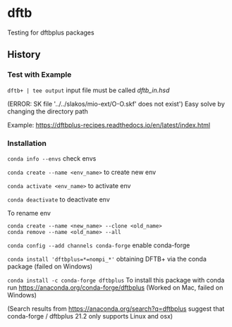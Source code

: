 # dftb
 Testing for dftbplus packages

## History

### Test with Example

`dftb+ | tee output` input file must be called *dftb_in.hsd*

(ERROR: SK file '../../slakos/mio-ext/O-O.skf' does not exist') Easy solve by changing the directory path

Example: https://dftbplus-recipes.readthedocs.io/en/latest/index.html


### Installation

`conda info --envs` check envs

`conda create --name <env_name>` to create new env

`conda activate <env_name>` to activate env

`conda deactivate` to deactivate env

To rename env
```
conda create --name <new_name> --clone <old_name>
conda remove --name <old_name> --all
```

`conda config --add channels conda-forge` enable conda-forge


`conda install 'dftbplus=*=nompi_*'`  obtaining DFTB+ via the conda package (failed on Windows)

`conda install -c conda-forge dftbplus` To install this package with conda run https://anaconda.org/conda-forge/dftbplus (Worked on Mac, failed on Windows)

(Search results from https://anaconda.org/search?q=dftbplus suggest that conda-forge / dftbplus 21.2 only supports Linux and osx)

